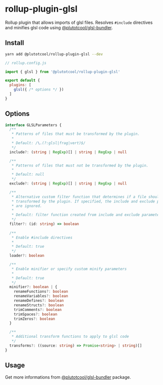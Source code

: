 # rollup-plugin-glsl

Rollup plugin that allows imports of glsl files. Resolves `#include` directives and minifies glsl code using [@plutotcool/glsl-bundler](https://github.com/plutotcool/glsl-bundler/tree/alpha/packages/glsl-bundler).

## Install

```bash
yarn add @plutotcool/rollup-plugin-glsl --dev
```

```javascript
// rollup.config.js

import { glsl } from '@plutotcool/rollup-plugin-glsl'

export default {
  plugins: [
    glsl({ /* options */ })
  ]
}
```

## Options

```typescript
interface GLSLParameters {
  /**
   * Patterns of files that must be transformed by the plugin.
   * 
   * Default: /\.(?:glsl|frag|vert)$/
   */
  include?: (string | RegExp)[] | string | RegExp | null

  /**
   * Patterns of files that must not be transformed by the plugin.
   * 
   * Default: null
   */
  exclude?: (string | RegExp)[] | string | RegExp | null

  /**
   * Alternative custom filter function that determines if a file should be
   * transformed by the plugin. If specified, the include and exclude parameters
   * are ignored.
   * 
   * Default: filter function created from include and exclude parameters
   */
  filter?: (id: string) => boolean
  
  /**
   * Enable #include directives
   *
   * Default: true
   */
  loader?: boolean

  /**
   * Enable minifier or specify custom minify parameters
   *
   * Default: true
   */
  minifier?: boolean | {
    renameFunctions?: boolean
    renameVariables?: boolean
    renameDefines?: boolean
    renameStructs?: boolean
    trimComments?: boolean
    trimSpaces?: boolean
    trimZeros?: boolean
  }

  /**
   * Additional transform functions to apply to glsl code
   */
  transforms?: ((source: string) => Promise<string> | string)[]
}
```

## Usage

Get more informations from [@plutotcool/glsl-bundler](https://github.com/plutotcool/glsl-bundler/tree/alpha/packages/glsl-bundler#readme) package.
